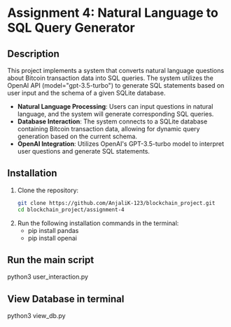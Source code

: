 # Assignment 4: Natural Language to SQL Query Generator

## Description

This project implements a system that converts natural language questions about Bitcoin transaction data into SQL queries. The system utilizes the OpenAI API (model="gpt-3.5-turbo") to generate SQL statements based on user input and the schema of a given SQLite database.

- **Natural Language Processing**: Users can input questions in natural language, and the system will generate corresponding SQL queries.
- **Database Interaction**: The system connects to a SQLite database containing Bitcoin transaction data, allowing for dynamic query generation based on the current schema.
- **OpenAI Integration**: Utilizes OpenAI's GPT-3.5-turbo model to interpret user questions and generate SQL statements.

## Installation

1. Clone the repository:
   ```bash
   git clone https://github.com/AnjaliK-123/blockchain_project.git
   cd blockchain_project/assignment-4
   ```
2. Run the following installation commands in the terminal:
   - pip install pandas
   - pip install openai

## Run the main script

python3 user_interaction.py

## View Database in terminal

python3 view_db.py
